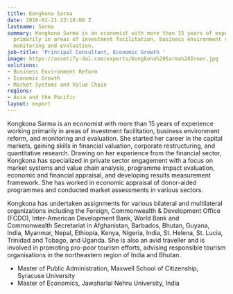 ```yaml
---
title: Kongkona Sarma
date: 2016-01-21 22:18:00 Z
lastname: Sarma
summary: Kongkona Sarma is an economist with more than 15 years of experience working
  primarily in areas of investment facilitation, business environment reform, and
  monitoring and evaluation.
job-title: 'Principal Consultant, Economic Growth '
image: https://assetify-dai.com/experts/Kongkona%20Sarma%20Inner.jpg
solutions:
- Business Environment Reform
- Economic Growth
- Market Systems and Value Chain
regions:
- Asia and the Pacific
layout: expert
---
```


Kongkona Sarma is an economist with more than 15 years of experience working primarily in areas of investment facilitation, business environment reform, and monitoring and evaluation. She started her career in the capital markets, gaining skills in financial valuation, corporate restructuring, and quantitative research. Drawing on her experience from the financial sector, Kongkona has specialized in private sector engagement with a focus on market systems and value chain analysis, programme impact evaluation, economic and financial appraisal, and developing results measurement framework. She has worked in economic appraisal of donor-aided programmes and conducted market assessments in various sectors. 

Kongkona has undertaken assignments for various bilateral and multilateral organizations including the Foreign, Commonwealth & Development Office (FCDO), Inter-American Development Bank, World Bank and Commonwealth Secretariat in Afghanistan, Barbados, Bhutan, Guyana, India, Myanmar, Nepal, Ethiopia, Kenya, Nigeria, India, St. Helena, St. Lucia, Trinidad and Tobago, and Uganda.
She is also an avid traveller and is involved in promoting pro-poor tourism efforts, advising responsible tourism organisations in the northeastern region of India and Bhutan.

* Master of Public Administration, Maxwell School of Citizenship, Syracuse University
* Master of Economics, Jawaharlal Nehru University, India